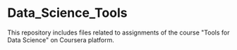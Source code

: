 # Data_Science_Tools
This repository includes files related to assignments of the course "Tools for Data Science" on Coursera platform. 
